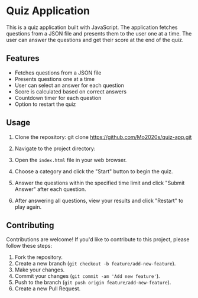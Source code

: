 # Quiz Application

This is a quiz application built with JavaScript. The application fetches questions from a JSON file and presents them to the user one at a time. The user can answer the questions and get their score at the end of the quiz.

## Features

- Fetches questions from a JSON file
- Presents questions one at a time
- User can select an answer for each question
- Score is calculated based on correct answers
- Countdown timer for each question
- Option to restart the quiz

## Usage

1. Clone the repository: git clone https://github.com/Mo2020s/quiz-app.git
   
2. Navigate to the project directory:

3. Open the `index.html` file in your web browser.

4. Choose a category and click the "Start" button to begin the quiz.

5. Answer the questions within the specified time limit and click "Submit Answer" after each question.

6. After answering all questions, view your results and click "Restart" to play again.

## Contributing

Contributions are welcome! If you'd like to contribute to this project, please follow these steps:

1. Fork the repository.
2. Create a new branch (`git checkout -b feature/add-new-feature`).
3. Make your changes.
4. Commit your changes (`git commit -am 'Add new feature'`).
5. Push to the branch (`git push origin feature/add-new-feature`).
6. Create a new Pull Request.

